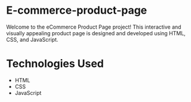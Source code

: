 # E-commerce-product-page
Welcome to the eCommerce Product Page project! This interactive and visually appealing product page is designed and developed using HTML, CSS, and JavaScript.
# Technologies Used
- HTML
- CSS
- JavaScript

